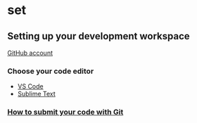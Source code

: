 # set

## Setting up your development workspace

[GitHub account](TODO-VIDEO-LINK)

### Choose your code editor

- [VS Code](TODO-LINK)
- [Sublime Text](TODO-LINK)

### [How to submit your code with Git](TODO-VIDEO-LINK)
